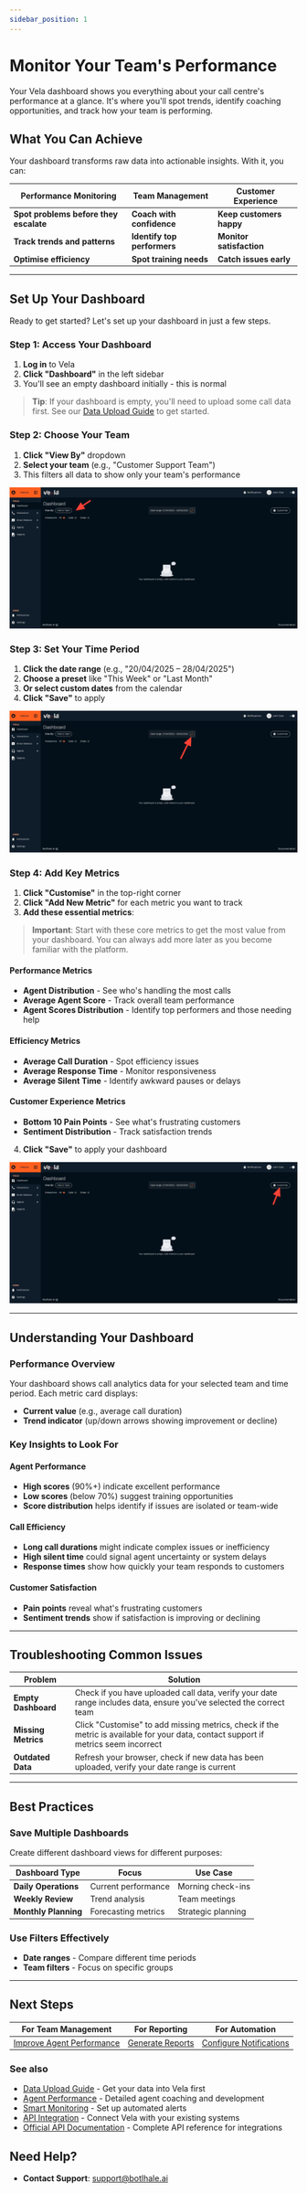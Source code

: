 ```yaml
---
sidebar_position: 1
---
```


# Monitor Your Team's Performance

Your Vela dashboard shows you everything about your call centre's performance at a glance. It's where you'll spot trends, identify coaching opportunities, and track how your team is performing.

## What You Can Achieve

Your dashboard transforms raw data into actionable insights. With it, you can:

| **Performance Monitoring** | **Team Management** | **Customer Experience** |
|---------------------------|-------------------|------------------------|
| **Spot problems before they escalate** | **Coach with confidence** | **Keep customers happy** |
| **Track trends and patterns** | **Identify top performers** | **Monitor satisfaction** |
| **Optimise efficiency** | **Spot training needs** | **Catch issues early** |

---

## Set Up Your Dashboard

Ready to get started? Let's set up your dashboard in just a few steps.

### Step 1: Access Your Dashboard
1. **Log in** to Vela
2. **Click "Dashboard"** in the left sidebar
3. You'll see an empty dashboard initially - this is normal

> **Tip**: If your dashboard is empty, you'll need to upload some call data first. See our [Data Upload Guide](./data-upload.md) to get started.

### Step 2: Choose Your Team
1. **Click "View By"** dropdown
2. **Select your team** (e.g., "Customer Support Team")
3. This filters all data to show only your team's performance

![Team Selection - Screenshot showing the team dropdown menu and selection interface in the Vela dashboard](../img/screenshots/dashboard01.png)

### Step 3: Set Your Time Period
1. **Click the date range** (e.g., "20/04/2025 – 28/04/2025")
2. **Choose a preset** like "This Week" or "Last Month"
3. **Or select custom dates** from the calendar
4. **Click "Save"** to apply

![Date Range Selection - Screenshot showing the date picker interface with preset options like "This Week" and "Last Month"](../img/screenshots/date-range.png)

### Step 4: Add Key Metrics
1. **Click "Customise"** in the top-right corner
2. **Click "Add New Metric"** for each metric you want to track
3. **Add these essential metrics**:

> **Important**: Start with these core metrics to get the most value from your dashboard. You can always add more later as you become familiar with the platform.

#### Performance Metrics
- **Agent Distribution** - See who's handling the most calls
- **Average Agent Score** - Track overall team performance
- **Agent Scores Distribution** - Identify top performers and those needing help

#### Efficiency Metrics
- **Average Call Duration** - Spot efficiency issues
- **Average Response Time** - Monitor responsiveness
- **Average Silent Time** - Identify awkward pauses or delays

#### Customer Experience Metrics
- **Bottom 10 Pain Points** - See what's frustrating customers
- **Sentiment Distribution** - Track satisfaction trends

4. **Click "Save"** to apply your dashboard

![Customise Dashboard - Screenshot showing the dashboard customisation panel with metric selection and configuration options](../img/screenshots/costomize.png)

---

## Understanding Your Dashboard

### Performance Overview
Your dashboard shows call analytics data for your selected team and time period. Each metric card displays:
- **Current value** (e.g., average call duration)
- **Trend indicator** (up/down arrows showing improvement or decline)
<!-- - **Filter icon** for additional filtering options -->

### Key Insights to Look For

#### Agent Performance
- **High scores** (90%+) indicate excellent performance
- **Low scores** (below 70%) suggest training opportunities
- **Score distribution** helps identify if issues are isolated or team-wide

#### Call Efficiency
- **Long call durations** might indicate complex issues or inefficiency
- **High silent time** could signal agent uncertainty or system delays
- **Response times** show how quickly your team responds to customers

#### Customer Satisfaction
- **Pain points** reveal what's frustrating customers
- **Sentiment trends** show if satisfaction is improving or declining

---



## Troubleshooting Common Issues

| **Problem** | **Solution** |
|-------------|--------------|
| **Empty Dashboard** | Check if you have uploaded call data, verify your date range includes data, ensure you've selected the correct team |
| **Missing Metrics** | Click "Customise" to add missing metrics, check if the metric is available for your data, contact support if metrics seem incorrect |
| **Outdated Data** | Refresh your browser, check if new data has been uploaded, verify your date range is current |

---

## Best Practices

### Save Multiple Dashboards
Create different dashboard views for different purposes:

| **Dashboard Type** | **Focus** | **Use Case** |
|-------------------|-----------|--------------|
| **Daily Operations** | Current performance | Morning check-ins |
| **Weekly Review** | Trend analysis | Team meetings |
| **Monthly Planning** | Forecasting metrics | Strategic planning |

### Use Filters Effectively
- **Date ranges** - Compare different time periods
- **Team filters** - Focus on specific groups
<!-- - **Call types** - Analyse different interaction types -->
<!-- - **Agent filters** - Review individual performance -->

<!-- ### Set Up Alerts
Configure notifications for important events:
- Agent scores drop below thresholds
- Customer satisfaction declines
- Call volumes spike unexpectedly -->

---

## Next Steps

| **For Team Management** | **For Reporting** | **For Automation** |
|------------------------|------------------|-------------------|
| [Improve Agent Performance](./agents.md) | [Generate Reports](./reports.md) | [Configure Notifications](./notifications.md) |

### See also
- [Data Upload Guide](./data-upload.md) - Get your data into Vela first
- [Agent Performance](./agents.md) - Detailed agent coaching and development
- [Smart Monitoring](./smart-detector-overview.md) - Set up automated alerts
- [API Integration](./api.md) - Connect Vela with your existing systems
- [Official API Documentation](https://docs-apis.botlhale.xyz) - Complete API reference for integrations

## Need Help?

- **Contact Support**: support@botlhale.ai